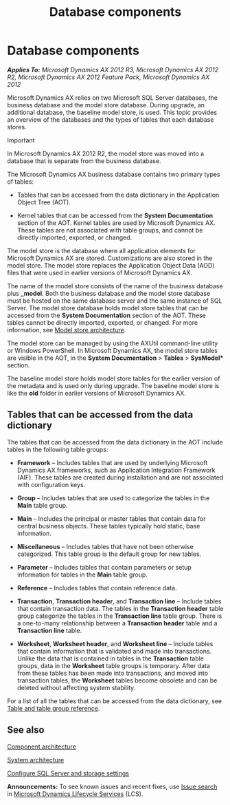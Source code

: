 ﻿---
title: Database components
TOCTitle: Database components
ms:assetid: 7721376c-08b6-443d-9e27-b575f5f461bf
ms:mtpsurl: https://technet.microsoft.com/en-us/library/Gg731834(v=AX.60)
ms:contentKeyID: 35132683
ms.date: 04/18/2014
mtps_version: v=AX.60
---

# Database components 


_**Applies To:** Microsoft Dynamics AX 2012 R3, Microsoft Dynamics AX 2012 R2, Microsoft Dynamics AX 2012 Feature Pack, Microsoft Dynamics AX 2012_

Microsoft Dynamics AX relies on two Microsoft SQL Server databases, the business database and the model store database. During upgrade, an additional database, the baseline model store, is used. This topic provides an overview of the databases and the types of tables that each database stores.


> [!IMPORTANT]
> <P>In Microsoft Dynamics AX 2012 R2, the model store was moved into a database that is separate from the business database.</P>



The Microsoft Dynamics AX business database contains two primary types of tables:

  - Tables that can be accessed from the data dictionary in the Application Object Tree (AOT).

  - Kernel tables that can be accessed from the **System Documentation** section of the AOT. Kernel tables are used by Microsoft Dynamics AX. These tables are not associated with table groups, and cannot be directly imported, exported, or changed.

The model store is the database where all application elements for Microsoft Dynamics AX are stored. Customizations are also stored in the model store. The model store replaces the Application Object Data (AOD) files that were used in earlier versions of Microsoft Dynamics AX.

The name of the model store consists of the name of the business database plus **\_model**. Both the business database and the model store database must be hosted on the same database server and the same instance of SQL Server. The model store database holds model store tables that can be accessed from the **System Documentation** section of the AOT. These tables cannot be directly imported, exported, or changed. For more information, see [Model store architecture](model-store-architecture.md).

The model store can be managed by using the AXUtil command-line utility or Windows PowerShell. In Microsoft Dynamics AX, the model store tables are visible in the AOT, in the **System Documentation** \> **Tables** \> **SysModel\*** section.

The baseline model store holds model store tables for the earlier version of the metadata and is used only during upgrade. The baseline model store is like the **old** folder in earlier versions of Microsoft Dynamics AX.

## Tables that can be accessed from the data dictionary

The tables that can be accessed from the data dictionary in the AOT include tables in the following table groups:

  - **Framework** – Includes tables that are used by underlying Microsoft Dynamics AX frameworks, such as Application Integration Framework (AIF). These tables are created during installation and are not associated with configuration keys.

  - **Group** – Includes tables that are used to categorize the tables in the **Main** table group.

  - **Main** – Includes the principal or master tables that contain data for central business objects. These tables typically hold static, base information.

  - **Miscellaneous** – Includes tables that have not been otherwise categorized. This table group is the default group for new tables.

  - **Parameter** – Includes tables that contain parameters or setup information for tables in the **Main** table group.

  - **Reference** – Includes tables that contain reference data.

  - **Transaction**, **Transaction header**, and **Transaction line** – Include tables that contain transaction data. The tables in the **Transaction header** table group categorize the tables in the **Transaction line** table group. There is a one-to-many relationship between a **Transaction header** table and a **Transaction line** table.

  - **Worksheet**, **Worksheet header**, and **Worksheet line** – Include tables that contain information that is validated and made into transactions. Unlike the data that is contained in tables in the **Transaction** table groups, data in the **Worksheet** table groups is temporary. After data from these tables has been made into transactions, and moved into transaction tables, the **Worksheet** tables become obsolete and can be deleted without affecting system stability.

For a list of all the tables that can be accessed from the data dictionary, see [Table and table group reference](table-and-table-group-reference.md).

## See also

[Component architecture](component-architecture.md)

[System architecture](system-architecture.md)

[Configure SQL Server and storage settings](configure-sql-server-and-storage-settings.md)

  
**Announcements:** To see known issues and recent fixes, use [Issue search](http://go.microsoft.com/fwlink/?linkid=389258) in [Microsoft Dynamics Lifecycle Services](http://go.microsoft.com/fwlink/?linkid=306505) (LCS).

